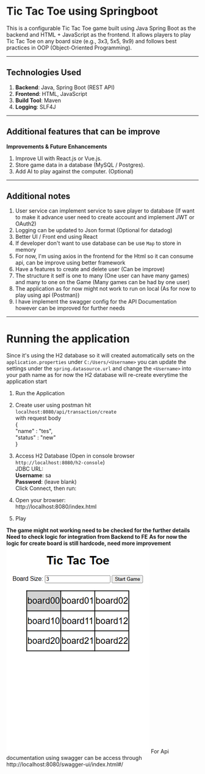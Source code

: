 # Tic Tac Toe using Springboot
This is a configurable Tic Tac Toe game built using Java Spring Boot as the backend and HTML + JavaScript as the frontend. It allows players to play Tic Tac Toe on any board size (e.g., 3x3, 5x5, 9x9) and follows best practices in OOP (Object-Oriented Programming).

---
## Technologies Used

1. **Backend**: Java, Spring Boot (REST API)
2. **Frontend**: HTML, JavaScript
3. **Build Tool**: Maven
4. **Logging**: SLF4J

---
## Additional features that can be improve

**Improvements & Future Enhancements**
1. Improve UI with React.js or Vue.js.
2. Store game data in a database (MySQL / Postgres). 
3. Add AI to play against the computer. (Optional)

---
## Additional notes
1. User service can implement service to save player to database (If want to make it advance user need to create account and implement JWT or OAuth2)
2. Logging can be updated to Json format (Optional for datadog)
3. Better UI / Front end using React
4. If developer don't want to use database can be use `Map` to store in memory
5. For now, I'm using axios in the frontend for the Html so it can consume api, can be improve using better framework
6. Have a features to create and delete user (Can be improve)
7. The structure it self is one to many (One user can have many games) and many to one on the Game (Many games can be had by one user)
8. The application as for now might not work to run on local (As for now to play using api (Postman))
9. I have implement the swagger config for the API Documentation however can be improved for further needs

---
# Running the application
Since it's using the H2 database so it will created automatically sets on the `application.properties` under `C:/Users/<Username>` you can update the settings under the `spring.datasource.url` and change the `<Username>` into your path name as for now the H2 database will re-create everytime the application start

1. Run the Application
2. Create user using postman hit
   <br /> `localhost:8080/api/transaction/create`
   <br />  with request body
   <br />{
   <br />"name" : "tes",
   <br />"status" : "new"
   <br />}

3. Access H2 Database (Open in console browser `http://localhost:8080/h2-console`)
   <br />JDBC URL:
   <br />**Username**: sa
   <br />**Password**: (leave blank)
   <br />Click Connect, then run:
4. Open your browser:
   <br />http://localhost:8080/index.html
5. Play

**The game might not working need to be checked for the further details**
**Need to check logic for integration from Backend to FE**
**As for now the logic for create board is still hardcode, need more improvement**
![img.png](img.png)
For Api documentation using swagger can be access through http://localhost:8080/swagger-ui/index.html#/